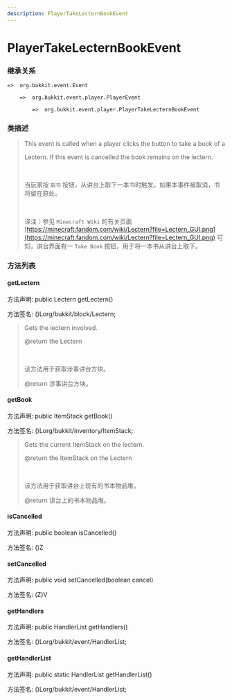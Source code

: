 ```yaml
---
description: PlayerTakeLecternBookEvent
---
```


# PlayerTakeLecternBookEvent

### 继承关系

    =>  org.bukkit.event.Event

        =>  org.bukkit.event.player.PlayerEvent

            =>  org.bukkit.event.player.PlayerTakeLecternBookEvent

### 类描述

> This event is called when a player clicks the button to take a book of a
> 
> Lectern. If this event is cancelled the book remains on the lectern.
> 
> <br>
> 
> 当玩家按 `取书` 按钮，从讲台上取下一本书时触发。如果本事件被取消，书将留在原处。
> 
> <br>
> 
> 译注：参见 `Minecraft Wiki` 的有关页面 [https://minecraft.fandom.com/wiki/Lectern?file=Lectern_GUI.png](https://minecraft.fandom.com/wiki/Lectern?file=Lectern_GUI.png) 可知，讲台界面有一 `Take Book` 按钮，用于将一本书从讲台上取下。

### 方法列表

#### getLectern

方法声明: public Lectern getLectern()

方法签名: ()Lorg/bukkit/block/Lectern;

> Gets the lectern involved.
> 
> @return the Lectern
> 
> <br>
> 
> 该方法用于获取涉事讲台方块。
> 
> @return 涉事讲台方块。

#### getBook

方法声明: public ItemStack getBook()

方法签名: ()Lorg/bukkit/inventory/ItemStack;

> Gets the current ItemStack on the lectern.
> 
> @return the ItemStack on the Lectern
> 
> <br>
> 
> 该方法用于获取讲台上现有的书本物品堆。
> 
> @return 讲台上的书本物品堆。

#### isCancelled

方法声明: public boolean isCancelled()

方法签名: ()Z

#### setCancelled

方法声明: public void setCancelled(boolean cancel)

方法签名: (Z)V

#### getHandlers

方法声明: public HandlerList getHandlers()

方法签名: ()Lorg/bukkit/event/HandlerList;

#### getHandlerList

方法声明: public static HandlerList getHandlerList()

方法签名: ()Lorg/bukkit/event/HandlerList;
